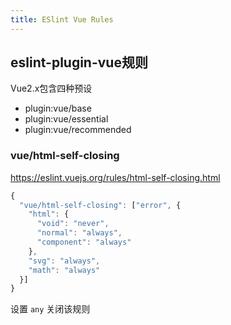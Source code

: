```yaml
---
title: ESlint Vue Rules
---
```




## eslint-plugin-vue规则

Vue2.x包含四种预设

- plugin:vue/base
- plugin:vue/essential
- plugin:vue/recommended

### vue/html-self-closing

https://eslint.vuejs.org/rules/html-self-closing.html

```js
{
  "vue/html-self-closing": ["error", {
    "html": {
      "void": "never",
      "normal": "always",
      "component": "always"
    },
    "svg": "always",
    "math": "always"
  }]
}
```

设置 `any` 关闭该规则


